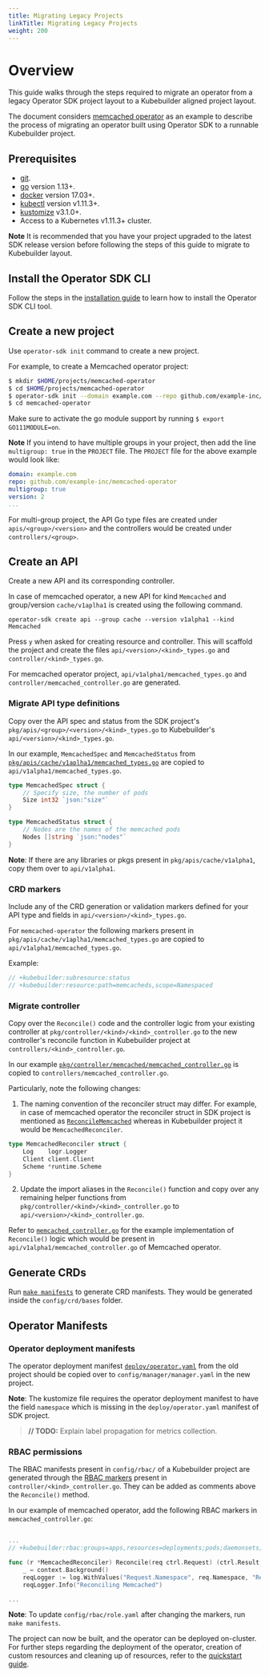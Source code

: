 ```yaml
---
title: Migrating Legacy Projects
linkTitle: Migrating Legacy Projects
weight: 200
---
```


# Overview

This guide walks through the steps required to migrate an operator from a legacy Operator SDK project layout to a Kubebuilder aligned project layout.

The document considers [memcached operator][memcached-operator] as an example to describe the process of migrating an operator built using Operator SDK to a runnable Kubebuilder project.

## Prerequisites
- [git][git_tool].
- [go][go_tool] version 1.13+.
- [docker][docker_tool] version 17.03+.
- [kubectl][kubectl_tool] version v1.11.3+.
- [kustomize][kustomize_tool] v3.1.0+.
- Access to a Kubernetes v1.11.3+ cluster.

**Note**
It is recommended that you have your project upgraded to the latest SDK release version before following the steps of this guide to migrate to Kubebuilder layout.

## Install the Operator SDK CLI

Follow the steps in the [installation guide][install_guide] to learn how to install the Operator SDK CLI tool.

## Create a new project

Use `operator-sdk init` command to create a new project.

For example, to create a Memcached operator project:

```sh
$ mkdir $HOME/projects/memcached-operator
$ cd $HOME/projects/memcached-operator
$ operator-sdk init --domain example.com --repo github.com/example-inc/memcached-operator
$ cd memcached-operator
```

Make sure to activate the go module support by running `$ export GO111MODULE=on`.

**Note**
If you intend to have multiple groups in your project, then add the line `multigroup: true` in the `PROJECT` file. The `PROJECT` file for the above example would look like:

```YAML
domain: example.com
repo: github.com/example-inc/memcached-operator
multigroup: true
version: 2
...
```
For multi-group project, the API Go type files are created under `apis/<group>/<version>` and the controllers would be created under `controllers/<group>`.

## Create an API

Create a new API and its corresponding controller.

In case of memcached operator, a new API for kind `Memcached` and group/version  `cache/v1aplha1` is created using the following command.

`operator-sdk create api --group cache --version v1alpha1 --kind Memcached`

Press `y` when asked for creating resource and controller. This will scaffold the project and create the files `api/<version>/<kind>_types.go` and `controller/<kind>_types.go`.

For memcached operator project, `api/v1alpha1/memcached_types.go` and `controller/memcached_controller.go` are generated.

### Migrate API type definitions

Copy over the API spec and status from the SDK project's `pkg/apis/<group>/<version>/<kind>_types.go` to Kubebuilder's `api/<version>/<kind>_types.go`.

In our example, `MemcachedSpec` and `MemcachedStatus` from [`pkg/apis/cache/v1aplha1/memcached_types.go`][memcached_types] are copied to `api/v1alpha1/memcached_types.go`.

```go
type MemcachedSpec struct {
	// Specify size, the number of pods
	Size int32 `json:"size"`
}

type MemcachedStatus struct {
	// Nodes are the names of the memcached pods
	Nodes []string `json:"nodes"`
}
```
**Note**:
If there are any libraries or pkgs present in `pkg/apis/cache/v1alpha1`, copy them over to `api/v1alpha1`.

### CRD markers

Include any of the CRD generation or validation markers defined for your API type and fields in `api/<version>/<kind>_types.go`.

For `memcached-operator` the following markers present in `pkg/apis/cache/v1aplha1/memcached_types.go` are copied to `api/v1alpha1/memcached_types.go`.

Example:
```Go
// +kubebuilder:subresource:status
// +kubebuilder:resource:path=memcacheds,scope=Namespaced
```

### Migrate controller

Copy over the `Reconcile()` code and the controller logic from your existing controller at `pkg/controller/<kind>/<kind>_controller.go` to the new controller's reconcile function in Kubebuilder project at `controllers/<kind>_controller.go`.

In our example [`pkg/controller/memcached/memcached_controller.go`][memcached_controller] is copied to `controllers/memcached_controller.go`.

Particularly, note the following changes:

1. The naming convention of the reconciler struct may differ. For example, in case of memcached operator the reconciler struct in SDK project is mentioned as [`ReconcileMemcached`][sdk_reconcile_struct] whereas in Kubebuilder project it would be `MemcachedReconciler`.

```go
type MemcachedReconciler struct {
	Log    logr.Logger
	Client client.Client
	Scheme *runtime.Scheme
}
```

2. Update the import aliases in the `Reconcile()` function and copy over any remaining helper functions from `pkg/controller/<kind>/<kind>_controller.go` to `api/<version>/<kind>_controller.go`.

Refer to [`memcached_controller.go`][kb_memcached_controller] for the example implementation of `Reconcile()` logic which would be present in `api/v1alpha1/memcached_controller.go` of Memcached operator.

## Generate CRDs

Run [`make manifests`][generate_crd] to generate CRD manifests. They would be generated inside the `config/crd/bases` folder.

## Operator Manifests

### Operator deployment manifests

The operator deployment manifest [`deploy/operator.yaml`][deployment_yaml] from the old project should be copied over to `config/manager/manager.yaml` in the new project.

**Note**:
The kustomize file requires the operator deployment manifest to have the field `namespace` which is missing in the `deploy/operator.yaml` manifest of SDK project.
> **// TODO:** Explain label propagation for metrics collection.

### RBAC permissions

The RBAC manifests present in `config/rbac/` of a Kubebuilder project are generated through the [RBAC markers][rbac_markers] present in `controller/<kind>_controller.go`. They can be added as comments above the `Reconcile()` method.

In our example of memcached operator, add the following RBAC markers in `memcached_controller.go`:

```Go

...
// +kubebuilder:rbac:groups=apps,resources=deployments;pods;daemonsets;replicasets;statefulsets,verbs=get;update;patch;list;create;delete;watch

func (r *MemcachedReconciler) Reconcile(req ctrl.Request) (ctrl.Result, error) {
	_ = context.Background()
	reqLogger := log.WithValues("Request.Namespace", req.Namespace, "Request.Name", req.Name)
	reqLogger.Info("Reconciling Memcached")

...
```
**Note**:
To update `config/rbac/role.yaml` after changing the markers, run `make manifests`.

The project can now be built, and the operator can be deployed on-cluster. For further steps regarding the deployment of the operator, creation of custom resources and cleaning up of resources, refer to the [quickstart guide][kb_quickstart].


[memcached-operator]:/docs/golang/quickstart/
[git_tool]: https://git-scm.com/downloads
[go_tool]: https://golang.org/dl/
[docker_tool]:https://docs.docker.com/install/
[kubectl_tool]: https://github.com/kubernetes/minikube#installation
[kustomize_tool]: https://github.com/kubernetes-sigs/kustomize/blob/master/docs/INSTALL.md
[kubebuilder_install]: https://book.kubebuilder.io/quick-start.html#installation
[memcached_controller]: https://github.com/operator-framework/operator-sdk/blob/8323f56b91590c3bc8098e0024aa825e95386c8a/example/memcached-operator/memcached_controller.go.tmpl
[sdk_reconcile_struct]: https://github.com/operator-framework/operator-sdk/blob/8323f56b91590c3bc8098e0024aa825e95386c8a/example/memcached-operator/memcached_controller.go.tmpl#L74-L80
[generate_crd]: https://book.kubebuilder.io/reference/generating-crd.html?highlight=make,mani#generating-crds
[deployment_yaml]: https://github.com/operator-framework/operator-sdk-samples/blob/master/go/memcached-operator/deploy/operator.yaml
[rbac_markers]: https://book.kubebuilder.io/reference/markers/rbac.html
[memcached_cr]: https://github.com/operator-framework/operator-sdk-samples/blob/master/go/memcached-operator/deploy/crds/cache.example.com_v1alpha1_memcached_cr.yaml
[memcached_types]: https://github.com/operator-framework/operator-sdk-samples/blob/master/go/memcached-operator/pkg/apis/cache/v1alpha1/memcached_types.go
[kb_memcached_controller]: https://github.com/operator-framework/operator-sdk/blob/master/example/kb-memcached-operator/memcached_controller.go.tmpl
[kb_quickstart]: /docs/golang/quickstart/
[install_guide]: /docs/install-operator-sdk/
